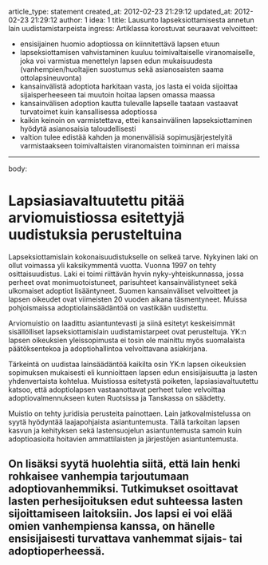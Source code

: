 article_type: statement
created_at: 2012-02-23 21:29:12
updated_at: 2012-02-23 21:29:12
author: 1
idea: 1
title: Lausunto lapseksiottamisesta annetun lain uudistamistarpeista
ingress:
Artiklassa korostuvat seuraavat velvoitteet: 

* ensisijainen huomio adoptiossa on kiinnitettävä lapsen etuun
* lapseksiottamisen vahvistaminen kuuluu toimivaltaiselle viranomaiselle, joka voi varmistua menettelyn lapsen edun mukaisuudesta (vanhempien/huoltajien suostumus sekä asianosaisten saama ottolapsineuvonta)
* kansainvälistä adoptiota harkitaan vasta, jos lasta ei voida sijoittaa sijaisperheeseen tai muutoin hoitaa lapsen omassa maassa
* kansainvälisen adoption kautta tulevalle lapselle taataan vastaavat turvatoimet kuin kansallisessa adoptiossa
* kaikin keinoin on varmistettava, ettei kansainvälinen lapseksiottaminen hyödytä asianosaisia taloudellisesti
* valtion tulee edistää kahden ja monenvälisiä sopimusjärjestelyitä varmistaakseen toimivaltaisten viranomaisten toiminnan eri maissa
---
body:
# Lapsiasiavaltuutettu pitää arviomuistiossa esitettyjä uudistuksia perusteltuina 

Lapseksiottamislain kokonaisuudistukselle on selkeä tarve.  Nykyinen laki on ollut voimassa yli kaksikymmentä vuotta. Vuonna 1997 on tehty osittaisuudistus. Laki ei toimi riittävän hyvin nyky-yhteiskunnassa, jossa perheet ovat monimuotoistuneet, parisuhteet  kansainvälistyneet sekä ulkomaiset adoptiot lisääntyneet. Suomen kansainväliset velvoitteet ja lapsen oikeudet ovat viimeisten 20 vuoden aikana täsmentyneet. Muissa pohjoismaissa adoptiolainsäädäntöä on vastikään uudistettu.   

Arviomuistio on laadittu asiantuntevasti ja siinä esitetyt keskeisimmät sisällölliset lapseksiottamislain uudistamistarpeet ovat perusteltuja. YK:n lapsen oikeuksien yleissopimusta ei tosin ole mainittu myös suomalaista päätöksentekoa ja adoptiohallintoa velvoittavana asiakirjana. 

Tärkeintä on uudistaa lainsäädäntöä kaikilta osin YK:n lapsen oikeuksien sopimuksen mukaisesti eli kunnioittaen lapsen edun ensisijaisuutta ja lasten yhdenvertaista kohtelua.  Muistiossa esitetystä poiketen, lapsiasiavaltuutettu katsoo, että adoptiolapsen vastaanottavat perheet tulee velvoittaa adoptiovalmennukseen kuten Ruotsissa ja Tanskassa on säädetty. 

Muistio on tehty juridisia perusteita painottaen. Lain jatkovalmistelussa on syytä hyödyntää laajapohjaista asiantuntemusta. Tällä tarkoitan lapsen kasvun ja kehityksen sekä lastensuojelun asiantuntemusta samoin kuin adoptioasioita hoitavien ammattilaisten ja järjestöjen asiantuntemusta. 

On lisäksi syytä huolehtia siitä, että lain henki rohkaisee vanhempia tarjoutumaan adoptiovanhemmiksi. Tutkimukset osoittavat lasten perhesijoituksen edut suhteessa lasten sijoittamiseen laitoksiin. Jos lapsi ei voi elää omien vanhempiensa kanssa, on hänelle ensisijaisesti turvattava vanhemmat sijais- tai adoptioperheessä. 
---

